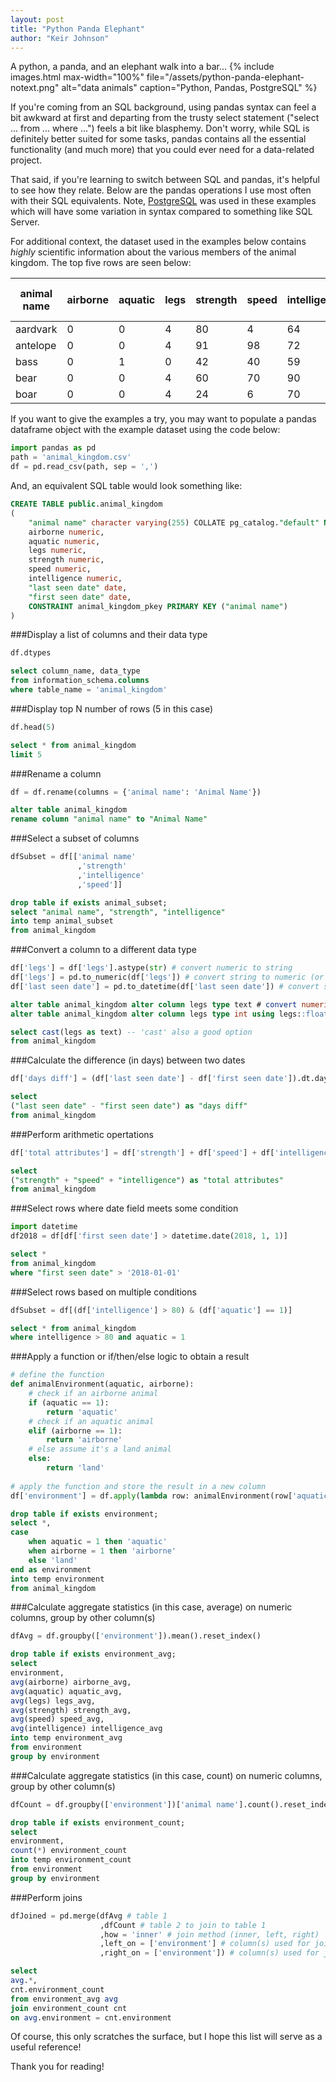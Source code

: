 ```yaml
---
layout: post
title: "Python Panda Elephant"
author: "Keir Johnson"
---
```


A python, a panda, and an elephant walk into a bar...
{% include images.html
max-width="100%" file="/assets/python-panda-elephant-notext.png" alt="data animals"
caption="Python, Pandas, PostgreSQL" %}

If you're coming from an SQL background, using pandas syntax can feel a bit awkward at first and departing from the trusty select statement ("select ... from ... where ...") feels a bit like blasphemy. Don't worry, while SQL is definitely better suited for some tasks, pandas contains all the essential functionality (and much more) that you could ever need for a data-related project.

That said, if you're learning to switch between SQL and pandas, it's helpful to see how they relate. Below are the pandas operations I use most often with their SQL equivalents. Note, [PostgreSQL](https://www.postgresql.org/) was used in these examples which will have some variation in syntax compared to something like SQL Server.

For additional context, the dataset used in the examples below contains *highly* scientific information about the various members of the animal kingdom. The top five rows are seen below:

animal name | airborne | aquatic | legs | strength | speed | intelligence | last seen date | first seen date
| --- | --- | --- | --- | --- | --- | --- | --- | --- |
aardvark | 0 | 0 | 4 | 80 | 4 | 64 | 7/5/18 | 10/31/17
antelope | 0 | 0 | 4 | 91 | 98 | 72 | 7/6/18 | 12/17/17
bass | 0 | 1 | 0 | 42 | 40 | 59 | 7/7/18 | 12/11/17
bear | 0 | 0 | 4 | 60 | 70 | 90 | 7/8/18 | 11/20/17
boar | 0 | 0 | 4 | 24 | 6 | 70 | 7/9/18 | 9/24/17

If you want to give the examples a try, you may want to populate a pandas dataframe object with the example dataset using the code below:

```python
import pandas as pd
path = 'animal_kingdom.csv'
df = pd.read_csv(path, sep = ',')
```

And, an equivalent SQL table would look something like:

```sql
CREATE TABLE public.animal_kingdom
(
    "animal name" character varying(255) COLLATE pg_catalog."default" NOT NULL,
    airborne numeric,
    aquatic numeric,
    legs numeric,
    strength numeric,
    speed numeric,
    intelligence numeric,
    "last seen date" date,
    "first seen date" date,
    CONSTRAINT animal_kingdom_pkey PRIMARY KEY ("animal name")
)
```

###Display a list of columns and their data type
```python
df.dtypes
```
```sql
select column_name, data_type 
from information_schema.columns 
where table_name = 'animal_kingdom'
```

###Display top N number of rows (5 in this case)
```python
df.head(5)
```
```sql
select * from animal_kingdom
limit 5
```

###Rename a column
```python
df = df.rename(columns = {'animal name': 'Animal Name'})
```
```sql
alter table animal_kingdom
rename column "animal name" to "Animal Name"
```

###Select a subset of columns 
```python
dfSubset = df[['animal name'
               ,'strength'
               ,'intelligence'
               ,'speed']]
```
```sql
drop table if exists animal_subset;
select "animal name", "strength", "intelligence"
into temp animal_subset 
from animal_kingdom
```

###Convert a column to a different data type
```python
df['legs'] = df['legs'].astype(str) # convert numeric to string
df['legs'] = pd.to_numeric(df['legs']) # convert string to numeric (or at least attempt to)
df['last seen date'] = pd.to_datetime(df['last seen date']) # convert string to datetime
```
```sql
alter table animal_kingdom alter column legs type text # convert numeric to string
alter table animal_kingdom alter column legs type int using legs::float; # convert string to numeric (or at least attempt to)

select cast(legs as text) -- 'cast' also a good option
from animal_kingdom
```

###Calculate the difference (in days) between two dates
```python
df['days diff'] = (df['last seen date'] - df['first seen date']).dt.days
```
```sql
select
("last seen date" - "first seen date") as "days diff"
from animal_kingdom
```

###Perform arithmetic opertations
```python
df['total attributes'] = df['strength'] + df['speed'] + df['intelligence']
```
```sql
select
("strength" + "speed" + "intelligence") as "total attributes"
from animal_kingdom
```

###Select rows where date field meets some condition
```python
import datetime
df2018 = df[df['first seen date'] > datetime.date(2018, 1, 1)]
```
```sql
select *
from animal_kingdom
where "first seen date" > '2018-01-01'
```

###Select rows based on multiple conditions
```python
dfSubset = df[(df['intelligence'] > 80) & (df['aquatic'] == 1)]
```
```sql
select * from animal_kingdom
where intelligence > 80 and aquatic = 1
```

###Apply a function or if/then/else logic to obtain a result
```python
# define the function
def animalEnvironment(aquatic, airborne):
    # check if an airborne animal
    if (aquatic == 1):
        return 'aquatic'
    # check if an aquatic animal
    elif (airborne == 1):
        return 'airborne'
    # else assume it's a land animal
    else:
        return 'land'
    
# apply the function and store the result in a new column
df['environment'] = df.apply(lambda row: animalEnvironment(row['aquatic'],row['airborne']),axis = 1)
```
```sql
drop table if exists environment;
select *,
case
	when aquatic = 1 then 'aquatic'
    when airborne = 1 then 'airborne'
    else 'land'
end as environment
into temp environment
from animal_kingdom
```

###Calculate aggregate statistics (in this case, average) on numeric columns, group by other column(s)
```python
dfAvg = df.groupby(['environment']).mean().reset_index()
```
```sql
drop table if exists environment_avg;
select
environment,
avg(airborne) airborne_avg,
avg(aquatic) aquatic_avg,
avg(legs) legs_avg,
avg(strength) strength_avg,
avg(speed) speed_avg,
avg(intelligence) intelligence_avg
into temp environment_avg
from environment
group by environment
```

###Calculate aggregate statistics (in this case, count) on numeric columns, group by other column(s)
```python
dfCount = df.groupby(['environment'])['animal name'].count().reset_index()
```
```sql
drop table if exists environment_count;
select
environment,
count(*) environment_count
into temp environment_count
from environment
group by environment
```

###Perform joins
```python
dfJoined = pd.merge(dfAvg # table 1
                    ,dfCount # table 2 to join to table 1
                    ,how = 'inner' # join method (inner, left, right)
                    ,left_on = ['environment'] # column(s) used for join
                    ,right_on = ['environment']) # column(s) used for join
```
```sql
select
avg.*,
cnt.environment_count
from environment_avg avg
join environment_count cnt
on avg.environment = cnt.environment
```

Of course, this only scratches the surface, but I hope this list will serve as a useful reference!

Thank you for reading!
